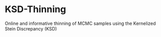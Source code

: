 # KSD-Thinning
Online and informative thinning of MCMC samples using the Kernelized Stein Discrepancy (KSD)
